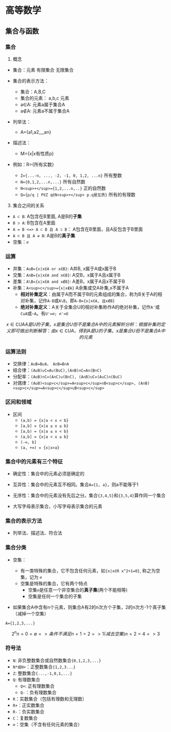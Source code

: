 # 高等数学

## 集合与函数

### 集合

1. 概念

- 集合：元素 有限集合 无限集合
- 集合的表示方法：
  - 集合：A,B,C
  - 集合的元素： a,b,c 元素
  - a∈A: 元素a属于集合A
  - a∉A: 元素a不属于集合A

- 列举法：
  - A={a1,a2,,,,an}
- 描述法：
  - M={x|x有性质p}

- 例如：R={所有实数}
  - `Z={...-n, ..., -2, -1, 0, 1,2, ...n}` 所有整数
  - `N={0,1,2,...n,...}` 所有自然数
  - `N<sup>+</sup>={1,2,...n,..}` 正的自然数
  - `Q={p/q | P∈Z q∈N<sup>+</sup> p.q是互质}` 所有的有理数

3. 集合之间的关系

- `A ⊂ B`: A包含在B里面, A是B的**子集**
- `B ⊃ A`: B包含在A里面
- `A = B <=> A ⊂ B 且 A ⊃ B`： A包含在B里面，且A反包含于B里面
- `A ⊂ B 且 A ≠ B`: A是B的**真子集**
- 空集：`∅`

### 运算

- 并集：`A∪B={x|x∈A or x∈B}`: A并B, x属于A或x属于B
- 交集：`A∩B={x|x∈A and x∈B}`: A交B，x属于A且x属于B
- 差集：`A\B={x|x∈A and x∉B}`: A差B，x属于A且x不属于B
- 补集：`A<sup>c</sup>={x|x∉A}` A余集或交A补集,x不属于A
  - **相对补集定义**：由属于A而不属于B的元素组成的集合，称为B关于A的相对补集，记作`A-B`或`A\B`，即`A-B={x|x∈A, 且x∉B}`
  - **绝对补集定义**：A关于全集合U的相对补集称作A的绝对补集，记作`A'`或`CuA`或`~A`。有`U'=∅; ∅'=U`

``` math
x∈∁UA

A 是 U 的子集，x 是集合 U 但不是集合 A 中的元素

解析
分析：根据补集的定义即可做出判断
解答：由x∈∁UA，得到A是U的子集，x是集合U但不是集合A中的元素
```

### 运算法则

- 交换律：`A∪B=B∪A， A∩B=B∩A`
- 结合律：`(A∪B)∪C=A∪(B∪C),(A∩B)∩C=A∩(B∩C)`
- 分配率：`(A∪B)∩C=(A∩C)∪(B∩C), (A∩B)∪C=(A∪C)∩(B∪C)`
- 对偶律：`(A∪B)<sup>c</sup>=A<sup>c</sup>∩B<sup>c</sup>, (A∩B)<sup>c</sup>=A<sup>c</sup>∪B<sup>c</sup>`

### 区间和领域

- 区间
  - `(a,b) = {x|a < x < b}`
  - `[a,b] = {x|a ≤ x ≤ b}`
  - `[a,b) = {x|a ≤ x < b}`
  - `(a,b] = {x|a < x ≤ b}`
  - `(-∞, b]`
  - `(a, +∞) = {x|x>a}`

### 集合中的元素有三个特征

- 确定性：集合中的元素必须是确定的
- 互异性：集合中的元素互不相同。集合`A={1, a}`，则a不能等于1
- 无序性：集合中的元素没有先后之分。集合`{3,4,5}`和`{3,5,4}`算作同一个集合

- 大写字母表示集合，小写字母表示集合的元素

### 集合的表示方法

- 列举法、描述法、符合法

### 集合分类

- 空集：
  - 有一类特殊的集合，它不包含任何元素，如`{x|x∈R x^2+1=0}`, 称之为空集，记为 `∅`
  - 空集是特殊的集合，它有两个特点
    - 空集`∅`是任意一个非空集合的**真子集**(两个不能相等)
    - 空集是任何一个集合的子集

- 如果集合A中含有n个元素，则集合A有2的n次方个子集，2的n次方-1个真子集（减掉一个空集）

`A={1,2,3,...}`

``` math
2^n
  n=0 = ∅ => 条件不满足
  n=1 = 2 => 1(减去空集)
  n=2 = 4 => 3
```

### 符号法

- `N`: 非负整数集合或自然数集合`{0,1,2,3,...}`
- `N*或N+`：正整数集合`{1,2,3...}`
- `Z`: 整数集合`{...,-1,0,1,...}`
- `Q`: 有理数集合
  - `Q+`: 正有理数集合
  - `Q-`：负有理数集合
- `R`：实数集合（包括有理数和无理数）
- `R+`：正实数集合
- `R-`：负实数集合
- `C`：复数集合
- `∅`：空集（不含有任何元素的集合）

